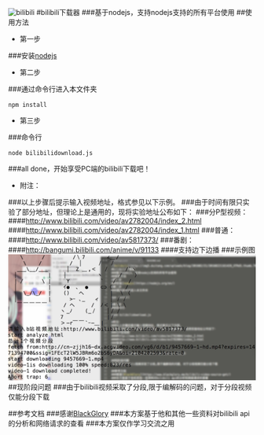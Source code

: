 ![bilibili](http://img5.duitang.com/uploads/blog/201602/21/20160221161429_XTRd5.thumb.700_0.jpeg)
#bilibili下载器
###基于nodejs，支持nodejs支持的所有平台使用
##使用方法
* 第一步

###安装[nodejs](https://nodejs.org/en/)
* 第二步

###通过命令行进入本文件夹
```
npm install
```
* 第三步

###命令行
```
node bilibilidownload.js
```
###all done，开始享受PC端的bilibili下载吧！
* 附注：

###以上步骤后提示输入视频地址，格式参见以下示例。
###由于时间有限只实验了部分地址，但理论上是通用的，现将实验地址公布如下：
###分P型视频：
####http://www.bilibili.com/video/av2782004/index_2.html
####http://www.bilibili.com/video/av2782004/index_1.html
###普通：
####http://www.bilibili.com/video/av5817373/
###番剧：
####http://bangumi.bilibili.com/anime/v/91133
####支持边下边播
###示例图
![示例](./example.png)
##现阶段问题
###由于bilibili视频采取了分段,限于编解码的问题，对于分段视频仅能分段下载

##参考文档
###感谢[BlackGlory](https://www.blackglory.me/bilibili-video-source-get/)
###本方案基于他和其他一些资料对bilibili api的分析和网络请求的查看
###本方案仅作学习交流之用


